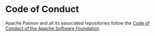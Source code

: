 # Code of Conduct

Apache Paimon and all its associated repositories follow the [Code of Conduct of the Apache Software Foundation](https://www.apache.org/foundation/policies/conduct).
